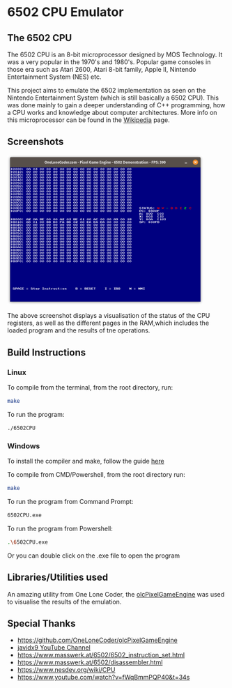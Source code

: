 # 6502 CPU Emulator

## The 6502 CPU

The 6502 CPU is an 8-bit microprocessor designed by MOS Technology. It was a very popular in the 1970's and 1980's. Popular game consoles in those era such as Atari 2600, Atari 8-bit family, Apple II, Nintendo Entertainment System (NES) etc.

This project aims to emulate the 6502 implementation as seen on the Nintendo Entertainment System (which is still basically a 6502 CPU). This was done mainly to gain a deeper understanding of C++ programming, how a CPU works and knowledge about computer architectures. More info on this microprocessor can be found in the [Wikipedia](https://en.wikipedia.org/wiki/MOS_Technology_6502) page.

## Screenshots

<img src="..screenshots/../screenshots/demo.png" width="450">

The above screenshot displays a visualisation of the status of the CPU registers, as well as the different pages in the RAM,which includes the loaded program and the results of tne operations.

## Build Instructions

### Linux

To compile from the terminal, from the root directory, run:
```bash
make
```
To run the program:
```bash
./6502CPU
```

### Windows

To install the compiler and make, follow the guide [here](https://code.visualstudio.com/docs/cpp/config-mingw)

To compile from CMD/Powershell, from the root directory run:
```bash
make
```
To run the program from Command Prompt:
```bash
6502CPU.exe
```
To run the program from Powershell:
```bash
.\6502CPU.exe
```
Or you can double click on the .exe file to open the program
## Libraries/Utilities used

An amazing utility from One Lone Coder, the [olcPixelGameEngine](https://github.com/OneLoneCoder/olcPixelGameEngine) was used to visualise the results of the emulation.

## Special Thanks

- https://github.com/OneLoneCoder/olcPixelGameEngine
- [javidx9 YouTube Channel](https://www.youtube.com/c/javidx9)
- https://www.masswerk.at/6502/6502_instruction_set.html
- https://www.masswerk.at/6502/disassembler.html
- https://www.nesdev.org/wiki/CPU
- https://www.youtube.com/watch?v=fWqBmmPQP40&t=34s